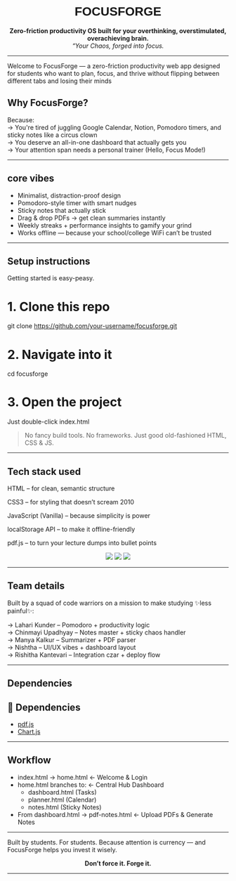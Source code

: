 <h1 align="center" style="font-family:'Orbitron', sans-serif;"> FOCUSFORGE </h1>

<p align="center">
 <strong>Zero-friction productivity OS built for your overthinking, overstimulated, overachieving brain. </strong> <br>
<i>“Your Chaos, forged into focus. </i>
</p>

---
Welcome to FocusForge — a zero-friction productivity web app designed for students who want to plan, focus, and thrive without flipping between different tabs and losing their minds
##  Why FocusForge?
Because:   
-> You're tired of juggling Google Calendar, Notion, Pomodoro timers, and sticky notes like a circus clown  
-> You deserve an all-in-one dashboard that actually gets you  
-> Your attention span needs a personal trainer (Hello, Focus Mode!)  

---
## core vibes

- Minimalist, distraction-proof design  
- Pomodoro-style timer with smart nudges  
- Sticky notes that actually stick  
- Drag & drop PDFs → get clean summaries instantly  
- Weekly streaks + performance insights to gamify your grind  
- Works offline — because your school/college WiFi can’t be trusted

---
## Setup instructions

Getting started is easy-peasy.

# 1. Clone this repo
git clone https://github.com/your-username/focusforge.git

# 2. Navigate into it
cd focusforge

# 3. Open the project
Just double-click index.html

> No fancy build tools. No frameworks. Just good old-fashioned HTML, CSS & JS.

---

## Tech stack used

HTML – for clean, semantic structure

CSS3 – for styling that doesn’t scream 2010

JavaScript (Vanilla) – because simplicity is power

localStorage API – to make it offline-friendly

pdf.js – to turn your lecture dumps into bullet points


<div align="center">

<img src="https://img.shields.io/badge/HTML-✔-f06529?style=for-the-badge&logo=html5" />
<img src="https://img.shields.io/badge/CSS-✔-2965f1?style=for-the-badge&logo=css3" />
<img src="https://img.shields.io/badge/JS-✔-f7df1e?style=for-the-badge&logo=javascript" />

</div>

---

## Team details

Built by a squad of code warriors on a mission to make studying ✨less painful✨:

 -> Lahari Kunder – Pomodoro + productivity logic  
 -> Chinmayi Upadhyay – Notes master + sticky chaos handler  
 -> Manya Kalkur – Summarizer + PDF parser  
 -> Nishtha – UI/UX vibes + dashboard layout  
 -> Rishitha Kantevari – Integration czar + deploy flow   

---

## Dependencies
## 🧩 Dependencies
- [pdf.js](https://mozilla.github.io/pdf.js/)
- [Chart.js](https://www.chartjs.org/)

---
## Workflow

- index.html → home.html                  ← Welcome & Login  
- home.html branches to:                  ← Central Hub Dashboard  
  - dashboard.html                          (Tasks)  
  - planner.html                            (Calendar)
  - notes.html                              (Sticky Notes)  
- From dashboard.html → pdf-notes.html       ← Upload PDFs & Generate Notes  

---
Built by students. For students.
Because attention is currency — and FocusForge helps you invest it wisely.
<br><p align="center">
  <strong>Don’t force it. Forge it. </strong>
</p>

---
